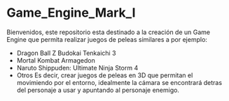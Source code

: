 # Game_Engine_Mark_I

Bienvenidos, este repositorio esta destinado a la creación de un Game Engine que permita 
realizar juegos de peleas similares a por ejemplo:
* Dragon Ball Z Budokai Tenkaichi 3
* Mortal Kombat Armagedon 
* Naruto Shippuden: Ultimate Ninja Storm 4 
* Otros
Es decir, crear juegos de peleas en 3D que permitan el movimiendo por el entorno, 
idealmente la cámara se encontrará detras del personaje a usar y apuntando al 
personaje enemigo.

